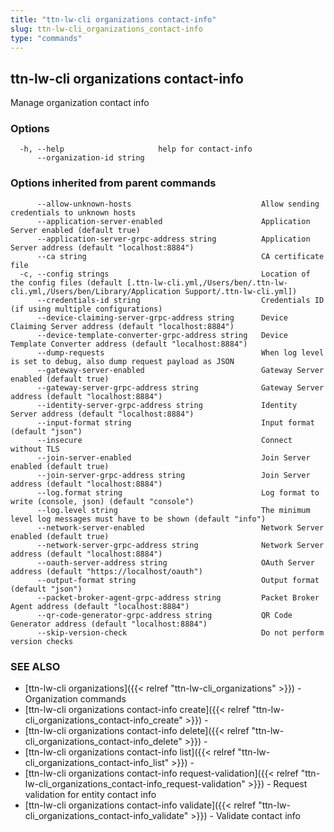 ```yaml
---
title: "ttn-lw-cli organizations contact-info"
slug: ttn-lw-cli_organizations_contact-info
type: "commands"
---
```


## ttn-lw-cli organizations contact-info

Manage organization contact info

### Options

```
  -h, --help                     help for contact-info
      --organization-id string   
```

### Options inherited from parent commands

```
      --allow-unknown-hosts                             Allow sending credentials to unknown hosts
      --application-server-enabled                      Application Server enabled (default true)
      --application-server-grpc-address string          Application Server address (default "localhost:8884")
      --ca string                                       CA certificate file
  -c, --config strings                                  Location of the config files (default [.ttn-lw-cli.yml,/Users/ben/.ttn-lw-cli.yml,/Users/ben/Library/Application Support/.ttn-lw-cli.yml])
      --credentials-id string                           Credentials ID (if using multiple configurations)
      --device-claiming-server-grpc-address string      Device Claiming Server address (default "localhost:8884")
      --device-template-converter-grpc-address string   Device Template Converter address (default "localhost:8884")
      --dump-requests                                   When log level is set to debug, also dump request payload as JSON
      --gateway-server-enabled                          Gateway Server enabled (default true)
      --gateway-server-grpc-address string              Gateway Server address (default "localhost:8884")
      --identity-server-grpc-address string             Identity Server address (default "localhost:8884")
      --input-format string                             Input format (default "json")
      --insecure                                        Connect without TLS
      --join-server-enabled                             Join Server enabled (default true)
      --join-server-grpc-address string                 Join Server address (default "localhost:8884")
      --log.format string                               Log format to write (console, json) (default "console")
      --log.level string                                The minimum level log messages must have to be shown (default "info")
      --network-server-enabled                          Network Server enabled (default true)
      --network-server-grpc-address string              Network Server address (default "localhost:8884")
      --oauth-server-address string                     OAuth Server address (default "https://localhost/oauth")
      --output-format string                            Output format (default "json")
      --packet-broker-agent-grpc-address string         Packet Broker Agent address (default "localhost:8884")
      --qr-code-generator-grpc-address string           QR Code Generator address (default "localhost:8884")
      --skip-version-check                              Do not perform version checks
```

### SEE ALSO

* [ttn-lw-cli organizations]({{< relref "ttn-lw-cli_organizations" >}})	 - Organization commands
* [ttn-lw-cli organizations contact-info create]({{< relref "ttn-lw-cli_organizations_contact-info_create" >}})	 - 
* [ttn-lw-cli organizations contact-info delete]({{< relref "ttn-lw-cli_organizations_contact-info_delete" >}})	 - 
* [ttn-lw-cli organizations contact-info list]({{< relref "ttn-lw-cli_organizations_contact-info_list" >}})	 - 
* [ttn-lw-cli organizations contact-info request-validation]({{< relref "ttn-lw-cli_organizations_contact-info_request-validation" >}})	 - Request validation for entity contact info
* [ttn-lw-cli organizations contact-info validate]({{< relref "ttn-lw-cli_organizations_contact-info_validate" >}})	 - Validate contact info

